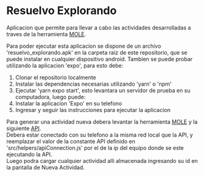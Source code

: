 # Resuelvo Explorando

Aplicacion que permite para llevar a cabo las actividades desarrolladas a traves de la herramienta [MOLE](https://github.com/cientopolis/MOLE-Authoring-Tool).

Para poder ejecutar esta aplicacion se dispone de un archivo 'resuelvo_explorando.apk' en la carpeta raiz de este repositorio, que se puede instalar en cualquier dispositivo android.
Tambien se puede probar utilizando la aplicacion 'expo', para esto debe:
  1) Clonar el repositorio localmente
  2) Instalar las dependencias necesarias utilizando 'yarn' o 'npm'
  3) Ejecutar 'yarn expo start', esto levantara un servidor de prueba en su computadora, luego puede:
  4) Instalar la aplicacion 'Expo' en su telefono
  5) Ingresar y seguir las instrucciones para ejecutar la aplicacion

Para generar una actividad nueva debera levantar la herramienta [MOLE](https://github.com/cientopolis/MOLE-Authoring-Tool) y la siguiente [API](https://github.com/cientopolis/MoLE-API).  
Debera estar conectado con su telefono a la misma red local que la API, y reemplazar el valor de la constante API definido en 'src/helpers/apiConnection.js' por el de la ip del equipo donde se este ejecutando la API.  
Luego podra cargar cualquier actividad alli almacenada ingresando su id en la pantalla de Nueva Actividad.
